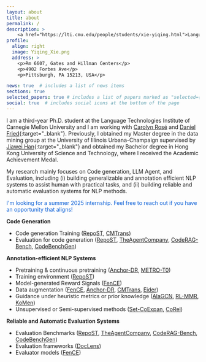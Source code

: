 ```yaml
---
layout: about
title: about
permalink: /
description: >
    <a href="https://lti.cmu.edu/people/students/xie-yiqing.html">Language Technologies Institute, CMU</a>. <a href="mailto:yiqingxi@andrew.cmu.edu?subject=Hi">yiqingxi@andrew.cmu.edu</a>
profile:
  align: right
  image: Yiqing_Xie.png
  address: >
    <p>Rm 6607, Gates and Hillman Centers</p>
    <p>4902 Forbes Ave</p>
    <p>Pittsburgh, PA 15213, USA</p>

news: true  # includes a list of news items
sections: true
selected_papers: true # includes a list of papers marked as "selected={true}"
social: true  # includes social icons at the bottom of the page
---
```


I am a third-year Ph.D. student at the Language Technologies Institute of Carnegie Mellon University and I am working with [Carolyn Rosé](https://cp3a.github.io/) and [Daniel Fried](https://dpfried.github.io){:target="\_blank"}. Previously, I obtained my Master degree in the data mining group at the University of Illinois Urbana-Champaign supervised by [Jiawei Han](http://hanj.cs.illinois.edu){:target="\_blank"} and obtained my Bachelor degree in Hong Kong University of Science and Technology, where I received the Academic Achievement Medal.

My research mainly focuses on Code generation, LLM Agent, and Evaluation, including (i) building generalizable and annotation efficient NLP systems to assist human with practical tasks, and (ii) building reliable and automatic evaluation systems for NLP methods.
<!-- My research goal is to build generalizable, scalable and annotation efficient systems to assist human with practical tasks. This includes: -->

<!-- **I'm looking for a summer 2025 internship. Feel free to reach out if you have an opportunity that aligns!** -->

<p style="color: #0a5fd7;">I'm looking for a summer 2025 internship. Feel free to reach out if you have an opportunity that aligns!</p>


**Code Generation**
  * Code generation Training ([RepoST](https://drive.google.com/file/d/13NIHfMQqSFIzZLnpBpYniJtiftrS8ZB_/view?usp=sharing), [CMTrans](https://arxiv.org/abs/2311.00317))
  * Evaluation for code generation ([RepoST](https://drive.google.com/file/d/13NIHfMQqSFIzZLnpBpYniJtiftrS8ZB_/view?usp=sharing), [TheAgentCompany](https://arxiv.org/abs/2412.14161), [CodeRAG-Bench](https://arxiv.org/abs/2406.14497), [CodeBenchGen](https://arxiv.org/abs/2404.00566))

**Annotation-efficient NLP Systems**
  * Pretraining & continuous pretraining ([Anchor-DR](https://arxiv.org/abs/2305.05834), [METRO-T0](https://arxiv.org/abs/2305.12567))
  * Training environment ([RepoST](https://drive.google.com/file/d/13NIHfMQqSFIzZLnpBpYniJtiftrS8ZB_/view?usp=sharing))
  * Model-generated Reward Signals ([FenCE](https://arxiv.org/abs/2410.18359))
  * Data augmentation ([FenCE](https://arxiv.org/abs/2410.18359), [Anchor-DR](https://arxiv.org/abs/2305.05834), [CMTrans](https://arxiv.org/abs/2311.00317), [Eider](https://arxiv.org/abs/2106.08657))
  * Guidance under heuristic metrics or prior knowledge ([AlaGCN](https://www.cs.emory.edu/~jyang71/files/alagnn.pdf), [RL-MMR](https://arxiv.org/abs/2010.00117), [KoMen](https://www.cs.emory.edu/~jyang71/files/komen.pdf))
  * Unsupervised or Semi-supervised methods ([Set-CoExpan](https://arxiv.org/abs/2001.10106), [CoRel](https://arxiv.org/abs/2010.06714))

**Reliable and Automatic Evaluation Systems**
  * Evaluation Benchmarks ([RepoST](https://drive.google.com/file/d/13NIHfMQqSFIzZLnpBpYniJtiftrS8ZB_/view?usp=sharing), [TheAgentCompany](https://arxiv.org/abs/2412.14161), [CodeRAG-Bench](https://arxiv.org/abs/2406.14497), [CodeBenchGen](https://arxiv.org/abs/2404.00566))
  * Evaluation frameworks ([DocLens](https://arxiv.org/abs/2311.09581))
  * Evaluator models ([FenCE](https://arxiv.org/abs/2410.18359))
